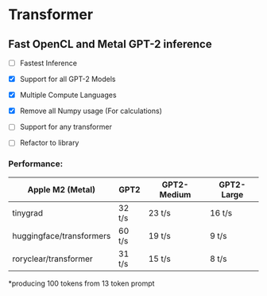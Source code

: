 # Transformer
## Fast OpenCL and Metal GPT-2 inference
- [ ] Fastest Inference

- [X] Support for all GPT-2 Models

- [X] Multiple Compute Languages

- [X] Remove all Numpy usage (For calculations)

- [ ] Support for any transformer

- [ ] Refactor to library

### Performance:
|Apple M2 (Metal)           | GPT2          |GPT2-Medium    |GPT2-Large |
| -----------               | -----------   |------         |----       |
| tinygrad                  |32 t/s         |23 t/s         |16 t/s     |
| huggingface/transformers  |60 t/s         |19 t/s         |9 t/s      |  
| roryclear/transformer     |31 t/s         |15 t/s         |8 t/s      |

*producing 100 tokens from 13 token prompt
